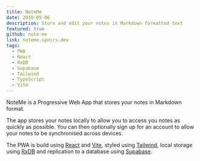 ```yaml
---
title: NoteMe
date: 2018-05-06
description: Store and edit your notes in Markdown formatted text
featured: true
github: note-me
link: noteme.speirs.dev
tags:
  - PWA
  - React
  - RxDB
  - Supabase
  - Tailwind
  - TypeScript
  - Vite
---
```

NoteMe is a Progressive Web App that stores your notes in Markdown format.

The app stores your notes locally to allow you to access you notes as quickly as possible. You can then optionally sign up for an account to allow your notes to be synchronised across devices.

The PWA is build using [React](https://reactjs.org/) and [Vite](https://vitejs.dev/), styled using [Tailwind](https://tailwind.com/), local storage using [RxDB](https://rxdb.info/) and replication to a database using [Supabase](https://supabase.com/).
